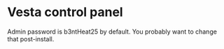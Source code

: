 # Vesta control panel

Admin password is b3ntHeat25 by default. You probably want to change that post-install.
